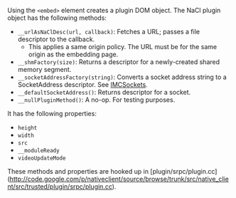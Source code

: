 Using the `<embed>` element creates a plugin DOM object. The NaCl plugin object
has the following methods:

*   `__urlAsNaClDesc(url, callback)`: Fetches a URL; passes a file descriptor to
    the callback.
    *   This applies a same origin policy. The URL must be for the same origin
        as the embedding page.
*   `__shmFactory(size)`: Returns a descriptor for a newly-created shared memory
    segment.
*   `__socketAddressFactory(string)`: Converts a socket address string to a
    SocketAddress descriptor. See [IMCSockets](imc_sockets.md).
*   `__defaultSocketAddress()`: Returns descriptor for a socket.
*   `__nullPluginMethod()`: A no-op. For testing purposes.

It has the following properties:

*   `height`
*   `width`
*   `src`
*   `__moduleReady`
*   `videoUpdateMode`

These methods and properties are hooked up in [plugin/srpc/plugin.cc]
(http://code.google.com/p/nativeclient/source/browse/trunk/src/native_client/src/trusted/plugin/srpc/plugin.cc).
